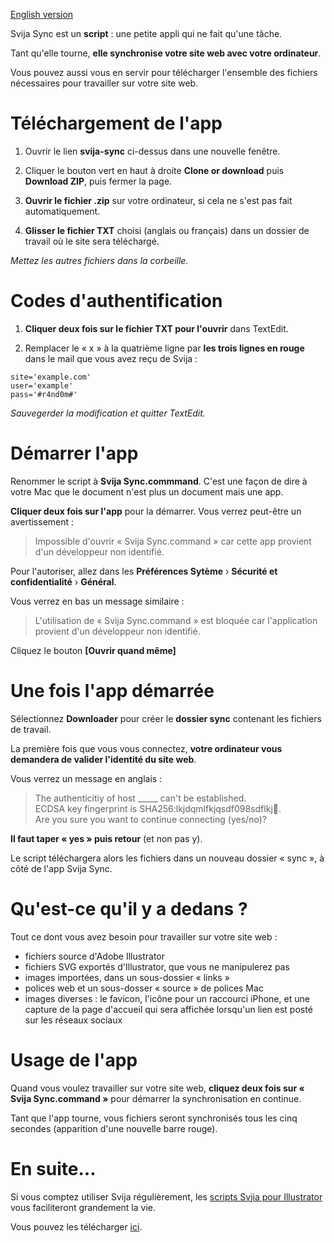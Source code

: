 [English version](https://github.com/svijasvg/svija-sync)

Svija Sync est un **script** : une petite appli qui ne fait qu'une tâche.

Tant qu'elle tourne, **elle synchronise votre site web avec votre ordinateur**.

Vous pouvez aussi vous en servir pour télécharger l'ensemble des fichiers nécessaires pour travailler sur votre site web.

# Téléchargement de l'app

1. Ouvrir le lien **svija-sync** ci-dessus dans une nouvelle fenêtre.

2. Cliquer le bouton vert en haut à droite **Clone or download** puis **Download ZIP**, puis fermer la page.

3. **Ouvrir le fichier .zip** sur votre ordinateur, si cela ne s'est pas fait automatiquement.

4. **Glisser le fichier TXT** choisi (anglais ou français) dans un dossier de travail où le site sera téléchargé.

*Mettez les autres fichiers dans la corbeille.*

# Codes d'authentification

1. **Cliquer deux fois sur le fichier TXT pour l'ouvrir** dans TextEdit.

2. Remplacer le « x » à la quatrième ligne par **les trois lignes en rouge** dans le mail que vous avez reçu de Svija :

```
site='example.com'  
user='example'  
pass='#r4nd0m#'  
```
*Sauvegerder la modification et quitter TextEdit.*

# Démarrer l'app

Renommer le script à **Svija Sync.commmand**. C'est une façon de dire à votre Mac que le document n'est plus un document mais une app.

**Cliquer deux fois sur l'app** pour la démarrer. Vous verrez peut-être un avertissement :

>Impossible d'ouvrir « Svija Sync.command » car cette app provient d'un développeur non identifié.

Pour l'autoriser, allez dans les **Préférences Sytème** › **Sécurité et confidentialité** › **Général**.

Vous verrez en bas un message similaire :
>L'utilisation de « Svija Sync.command » est bloquée car l'application provient d'un développeur non identifié.Cliquez le bouton **[Ouvrir quand même]**

# Une fois l'app démarréeSélectionnez **Downloader** pour créer le **dossier sync** contenant les fichiers de travail.

La première fois que vous vous connectez, **votre ordinateur vous demandera de valider l'identité du site web**.

Vous verrez un message en anglais :
>The authenticitiy of host _____ can't be established.  
>ECDSA key fingerprint is SHA256:lkjdqmlfkjqsdf098sdflkj.  
>Are you sure you want to continue connecting (yes/no)?
**Il faut taper « yes » puis retour** (et non pas y).Le script téléchargera alors les fichiers dans un nouveau dossier « sync », à côté de l'app Svija Sync.

# Qu'est-ce qu'il y a dedans ?

Tout ce dont vous avez besoin pour travailler sur votre site web :

* fichiers source d'Adobe Illustrator
* fichiers SVG exportés d'Illustrator, que vous ne manipulerez pas
* images importées, dans un sous-dossier « links »
* polices web et un sous-dosser « source » de polices Mac
* images diverses : le favicon, l'icône pour un raccourci iPhone, et une capture de la page d'accueil qui sera affichée lorsqu'un lien est posté sur les réseaux sociaux

# Usage de l'app

Quand vous voulez travailler sur votre site web, **cliquez deux fois sur « Svija Sync.command »** pour démarrer la synchronisation en continue.

Tant que l'app tourne, vous fichiers seront synchronisés tous les cinq secondes (apparition d'une nouvelle barre rouge).

# En suite…

Si vous comptez utiliser Svija régulièrement, les [scripts Svjia pour Illustrator](https://github.com/svijasvg/illustrator-scripts) vous faciliteront grandement la vie.

Vous pouvez les télécharger [ici](https://github.com/svijasvg/illustrator-scripts).